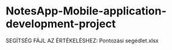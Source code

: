 # NotesApp-Mobile-application-development-project
SEGÍTSÉG FÁJL AZ ÉRTÉKELÉSHEZ: Pontozási segédlet.xlsx
